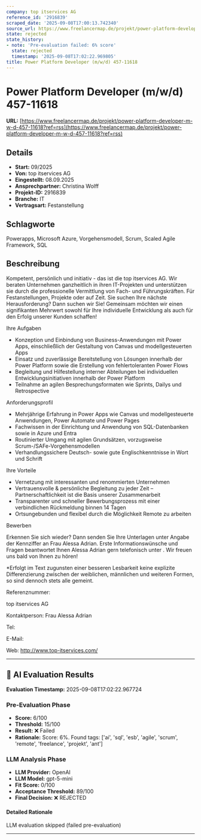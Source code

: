 ```yaml
---
company: top itservices AG
reference_id: '2916839'
scraped_date: '2025-09-08T17:00:13.742340'
source_url: https://www.freelancermap.de/projekt/power-platform-developer-m-w-d-457-11618?ref=rss
state: rejected
state_history:
- note: 'Pre-evaluation failed: 6% score'
  state: rejected
  timestamp: '2025-09-08T17:02:22.969805'
title: Power Platform Developer (m/w/d) 457-11618
---
```



# Power Platform Developer (m/w/d) 457-11618
**URL:** [https://www.freelancermap.de/projekt/power-platform-developer-m-w-d-457-11618?ref=rss](https://www.freelancermap.de/projekt/power-platform-developer-m-w-d-457-11618?ref=rss)
## Details
- **Start:** 09/2025
- **Von:** top itservices AG
- **Eingestellt:** 08.09.2025
- **Ansprechpartner:** Christina Wolff
- **Projekt-ID:** 2916839
- **Branche:** IT
- **Vertragsart:** Festanstellung

## Schlagworte
Powerapps, Microsoft Azure, Vorgehensmodell, Scrum, Scaled Agile Framework, SQL

## Beschreibung
Kompetent, persönlich und initiativ - das ist die top itservices AG. Wir beraten Unternehmen ganzheitlich in ihren IT-Projekten und unterstützen sie durch die professionelle Vermittlung von Fach- und Führungskräften. Für Festanstellungen, Projekte oder auf Zeit.
Sie suchen Ihre nächste Herausforderung? Dann suchen wir Sie!
Gemeinsam möchten wir einen signifikanten Mehrwert sowohl für Ihre individuelle Entwicklung als auch für den Erfolg unserer Kunden schaffen!

Ihre Aufgaben

- Konzeption und Einbindung von Business-Anwendungen mit Power Apps, einschließlich der Gestaltung von Canvas und modellgesteuerten Apps
- Einsatz und zuverlässige Bereitstellung von Lösungen innerhalb der Power Platform sowie die Erstellung von fehlertoleranten Power Flows
- Begleitung und Hilfestellung interner Abteilungen bei individuellen Entwicklungsinitiativen innerhalb der Power Platform
- Teilnahme an agilen Besprechungsformaten wie Sprints, Dailys und Retrospective

Anforderungsprofil

- Mehrjährige Erfahrung in Power Apps wie Canvas und modellgesteuerte Anwendungen, Power Automate und Power Pages
- Fachwissen in der Einrichtung und Anwendung von SQL-Datenbanken sowie in Azure und Entra
- Routinierter Umgang mit agilen Grundsätzen, vorzugsweise Scrum-/SAFe-Vorgehensmodellen
- Verhandlungssichere Deutsch- sowie gute Englischkenntnisse in Wort und Schrift

Ihre Vorteile

- Vernetzung mit interessanten und renommierten Unternehmen
- Vertrauensvolle & persönliche Begleitung zu jeder Zeit – Partnerschaftlichkeit ist die Basis unserer Zusammenarbeit
- Transparenter und schneller Bewerbungsprozess mit einer verbindlichen Rückmeldung binnen 14 Tagen
- Ortsungebunden und flexibel durch die Möglichkeit Remote zu arbeiten

Bewerben

Erkennen Sie sich wieder? Dann senden Sie Ihre Unterlagen unter Angabe der Kennziffer an Frau Alessa Adrian. Erste Informationswünsche und Fragen beantwortet Ihnen Alessa Adrian gern telefonisch unter . Wir freuen uns bald von Ihnen zu hören!

*Erfolgt im Text zugunsten einer besseren Lesbarkeit keine explizite Differenzierung zwischen der weiblichen, männlichen und weiteren Formen, so sind dennoch stets alle gemeint.

Referenznummer:

top itservices AG

Kontaktperson:
Frau Alessa Adrian

Tel:

E-Mail:

Web: http://www.top-itservices.com/

---

## 🤖 AI Evaluation Results

**Evaluation Timestamp:** 2025-09-08T17:02:22.967724

### Pre-Evaluation Phase
- **Score:** 6/100
- **Threshold:** 15/100
- **Result:** ❌ Failed
- **Rationale:** Score: 6%. Found tags: ['ai', 'sql', 'esb', 'agile', 'scrum', 'remote', 'freelance', 'projekt', 'ant']

### LLM Analysis Phase
- **LLM Provider:** OpenAI
- **LLM Model:** gpt-5-mini
- **Fit Score:** 0/100
- **Acceptance Threshold:** 89/100
- **Final Decision:** ❌ REJECTED

#### Detailed Rationale
LLM evaluation skipped (failed pre-evaluation)

---
